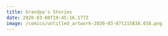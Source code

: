 ```yaml
---
title: Grandpa's Stories
date: 2020-03-08T19:45:16.177Z
image: /comics/untitled_artwork-2020-03-07t215838.038.png
---
```

